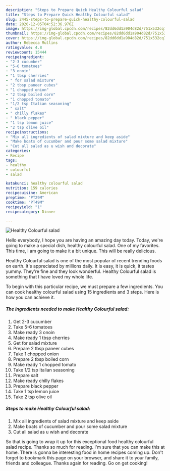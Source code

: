 ```yaml
---
description: "Steps to Prepare Quick Healthy Colourful salad"
title: "Steps to Prepare Quick Healthy Colourful salad"
slug: 2445-steps-to-prepare-quick-healthy-colourful-salad
date: 2020-12-05T04:52:36.976Z
image: https://img-global.cpcdn.com/recipes/82dd6dd1a904d82d/751x532cq70/healthy-colourful-salad-recipe-main-photo.jpg
thumbnail: https://img-global.cpcdn.com/recipes/82dd6dd1a904d82d/751x532cq70/healthy-colourful-salad-recipe-main-photo.jpg
cover: https://img-global.cpcdn.com/recipes/82dd6dd1a904d82d/751x532cq70/healthy-colourful-salad-recipe-main-photo.jpg
author: Rebecca Mullins
ratingvalue: 4.8
reviewcount: 15444
recipeingredient:
- "2-3 cucumber"
- "5-6 tomatoes"
- "3 onoin"
- "1 tbsp cherries"
- " for salad mixture"
- "2 tbsp paneer cubes"
- "1 chopped onion"
- "2 tbsp boiled corn"
- "1 chopped tomato"
- "1/2 tsp Italian seasoning"
- " salt"
- " chilly flakes"
- " black pepper"
- "1 tsp lemon juice"
- "2 tsp olive oil"
recipeinstructions:
- "Mix all ingredients of salad mixture and keep aside"
- "Make boats of cucumber and pour some salad mixture"
- "Cut all salad as u wish and decorate"
categories:
- Recipe
tags:
- healthy
- colourful
- salad

katakunci: healthy colourful salad 
nutrition: 159 calories
recipecuisine: American
preptime: "PT29M"
cooktime: "PT49M"
recipeyield: "1"
recipecategory: Dinner

---
```



![Healthy Colourful salad](https://img-global.cpcdn.com/recipes/82dd6dd1a904d82d/751x532cq70/healthy-colourful-salad-recipe-main-photo.jpg)

Hello everybody, I hope you are having an amazing day today. Today, we're going to make a special dish, healthy colourful salad. One of my favorites. This time, I am going to make it a bit unique. This will be really delicious.

Healthy Colourful salad is one of the most popular of recent trending foods on earth. It's appreciated by millions daily. It is easy, it is quick, it tastes yummy. They're fine and they look wonderful. Healthy Colourful salad is something that I have loved my whole life.




To begin with this particular recipe, we must prepare a few ingredients. You can cook healthy colourful salad using 15 ingredients and 3 steps. Here is how you can achieve it.

<!--inarticleads1-->

##### The ingredients needed to make Healthy Colourful salad:

1. Get 2-3 cucumber
1. Take 5-6 tomatoes
1. Make ready 3 onoin
1. Make ready 1 tbsp cherries
1. Get  for salad mixture
1. Prepare 2 tbsp paneer cubes
1. Take 1 chopped onion
1. Prepare 2 tbsp boiled corn
1. Make ready 1 chopped tomato
1. Take 1/2 tsp Italian seasoning
1. Prepare  salt
1. Make ready  chilly flakes
1. Prepare  black pepper
1. Take 1 tsp lemon juice
1. Take 2 tsp olive oil




<!--inarticleads2-->

##### Steps to make Healthy Colourful salad:

1. Mix all ingredients of salad mixture and keep aside
1. Make boats of cucumber and pour some salad mixture
1. Cut all salad as u wish and decorate




So that is going to wrap it up for this exceptional food healthy colourful salad recipe. Thanks so much for reading. I'm sure that you can make this at home. There is gonna be interesting food in home recipes coming up. Don't forget to bookmark this page on your browser, and share it to your family, friends and colleague. Thanks again for reading. Go on get cooking!
